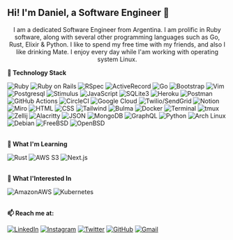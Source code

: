 ## Hi! I'm Daniel, a Software Engineer 👋

<p align="center">
I am a dedicated Software Engineer from Argentina.
I am prolific in Ruby software, along with several other programming languages such as Go, Rust, Elixir & Python.
I like to spend my free time with my friends, and also I like drinking Mate. I enjoy every day while I'am working with operating system Linux.
</p>


**🌱 Technology Stack**



  ![Ruby](https://img.shields.io/badge/Ruby-BA0C2F?style=for-the-badge&logo=ruby&logoColor=white)
  ![Ruby on Rails](https://img.shields.io/badge/Ruby_on_Rails-CC0000?style=for-the-badge&logo=ruby-on-rails&logoColor=white)
  ![RSpec](https://img.shields.io/badge/RSpec-FF4136?style=for-the-badge&logo=ruby&logoColor=white)
  ![ActiveRecord](https://img.shields.io/badge/ActiveRecord-CC0000?style=for-the-badge&logo=rubyonrails&logoColor=white)
  ![Go](https://img.shields.io/badge/Go-00ADD8?style=for-the-badge&logo=go&logoColor=white)
  ![Bootstrap](https://img.shields.io/badge/Bootstrap-563D7C?style=for-the-badge&logo=bootstrap&logoColor=white)
  ![Vim](https://img.shields.io/badge/Vim-019733?style=for-the-badge&logo=vim&logoColor=white)
  ![Postgresql](https://img.shields.io/badge/PostgreSQL-316192?style=for-the-badge&logo=postgresql&logoColor=white)
  ![Stimulus](https://img.shields.io/badge/Stimulus-00AEFF?style=for-the-badge&logo=stimulus&logoColor=white)
  ![JavaScript](https://img.shields.io/badge/JavaScript-F7DF1E?style=for-the-badge&logo=javascript&logoColor=black)
  ![SQLite3](https://img.shields.io/badge/SQLite3-003B57.svg?style=for-the-badge&logo=SQLite&logoColor=white)
  ![Heroku](https://img.shields.io/badge/Heroku-430098?style=for-the-badge&logo=heroku&logoColor=white)
  ![Postman](https://img.shields.io/badge/Postman-FF6C37?style=for-the-badge&logo=postman&logoColor=white)
  ![GitHub Actions](https://img.shields.io/badge/GitHub_Actions-2088FF?style=for-the-badge&logo=github-actions&logoColor=white)
  ![CircleCI](https://img.shields.io/badge/circleci-343434?style=for-the-badge&logo=circleci&logoColor=white)
  ![Google Cloud](https://img.shields.io/badge/Google_Cloud-4285F4?style=for-the-badge&logo=google-cloud&logoColor=white)
  ![Twilio/SendGrid](https://img.shields.io/badge/Twilio/Send_Grid-F22F46?style=for-the-badge&logo=Twilio&logoColor=white) 
  ![Notion](https://img.shields.io/badge/Notion-E6E6E6.svg?style=for-the-badge&logo=Notion&logoColor=black)
  ![Miro](https://img.shields.io/badge/Miro-F7C922?style=for-the-badge&logo=Miro&logoColor=050036)
  ![HTML](https://img.shields.io/badge/HTML5-7d3cff?style=for-the-badge&logo=html5&logoColor=white)
  ![CSS](https://img.shields.io/badge/CSS3-1572B6?style=for-the-badge&logo=css3&logoColor=white)
  ![Tailwind](https://img.shields.io/badge/Tailwind_CSS-38B2AC?style=for-the-badge&logo=tailwind-css&logoColor=white)
  ![Bulma](https://img.shields.io/badge/Bulma-00D1B2?style=for-the-badge&logo=bulma&logoColor=white)
  ![Docker](https://img.shields.io/badge/Docker-2496ED.svg?style=for-the-badge&logo=Docker&logoColor=white)
  ![Terminal](https://img.shields.io/badge/Terminal-3CB371?style=for-the-badge&logo=gnu-bash&logoColor=white) 
  ![tmux](https://img.shields.io/badge/tmux-1BB91F?style=for-the-badge&logo=tmux&logoColor=white)
  ![Zellij](https://img.shields.io/badge/Zellij-2D3B4D?style=for-the-badge&logo=zellij&logoColor=white)
  ![Alacritty](https://img.shields.io/badge/Alacritty-F46D01?style=for-the-badge&logo=alacritty&logoColor=white)
  ![JSON](https://img.shields.io/badge/json-FF69B4?style=for-the-badge&logo=json&logoColor=white)
  ![MongoDB](https://img.shields.io/badge/MongoDB-47A248?style=for-the-badge&logo=mongodb&logoColor=white)
  ![GraphQL](https://img.shields.io/badge/GraphQl-E10098?style=for-the-badge&logo=graphql&logoColor=white)
  ![Python](https://img.shields.io/badge/Python-FFD43B?style=for-the-badge&logo=python&logoColor=blue)
  ![Arch Linux](https://img.shields.io/badge/Arch_Linux-1793D1?style=for-the-badge&logo=arch-linux&logoColor=white)
  ![Debian](https://img.shields.io/badge/Debian-A81D33?style=for-the-badge&logo=debian&logoColor=white)
  ![FreeBSD](https://img.shields.io/badge/FreeBSD-AB2B28?style=for-the-badge&logo=freebsd&logoColor=white)
  ![OpenBSD](https://img.shields.io/badge/OpenBSD-333366?style=for-the-badge&logo=openbsd&logoColor=white)
  <br><br>


**🌱 What I'm Learning**


  ![Rust](https://img.shields.io/badge/Rust-B7410E?style=for-the-badge&logo=rust&logoColor=white)
  ![AWS S3](https://img.shields.io/badge/Amazon%20S3-FF9900.svg?style=for-the-badge&logo=Amazon-S3&logoColor=white)
  ![Next.js](https://img.shields.io/badge/Next.js-000000?style=for-the-badge&logo=next.js&logoColor=white)
  <br><br>

**🌱 What I'Interested In**


  ![AmazonAWS](https://img.shields.io/badge/AWS_Elastic_Beanstalk-569A31?style=for-the-badge&logo=amazonaws&logoColor=white)
  ![Kubernetes](https://img.shields.io/badge/Kubernetes-326CE5.svg?style=for-the-badge&logo=Kubernetes&logoColor=white)
<br><br>


**📫 Reach me at:**<br>

[![LinkedIn](https://img.shields.io/badge/LinkedIn-0077B5?style=for-the-badge&logo=linkedin&logoColor=white)](https://www.linkedin.com/in/tinivella/)
[![Instagram](https://img.shields.io/badge/Instagram-E4405F?style=for-the-badge&logo=instagram&logoColor=white)](https://www.instagram.com/george.daniel.tinix/)
[![Twitter](https://img.shields.io/badge/Twitter-1DA1F2?style=for-the-badge&logo=twitter&logoColor=white)](https://twitter.com/tinix)
[![GitHub](https://img.shields.io/badge/GitHub-181717?style=for-the-badge&logo=github&logoColor=white)](https://github.com/tinix)
[![Gmail](https://img.shields.io/badge/Gmail-EA4335?style=for-the-badge&logo=gmail&logoColor=white)](mailto:dtinivella@gmail.com)



